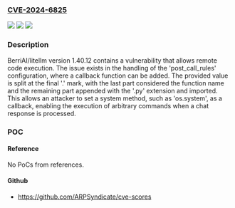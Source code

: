 ### [CVE-2024-6825](https://cve.mitre.org/cgi-bin/cvename.cgi?name=CVE-2024-6825)
![](https://img.shields.io/static/v1?label=Product&message=berriai%2Flitellm&color=blue)
![](https://img.shields.io/static/v1?label=Version&message=unspecified%20&color=brightgreen)
![](https://img.shields.io/static/v1?label=Vulnerability&message=CWE-94%20Improper%20Control%20of%20Generation%20of%20Code&color=brightgreen)

### Description

BerriAI/litellm version 1.40.12 contains a vulnerability that allows remote code execution. The issue exists in the handling of the 'post_call_rules' configuration, where a callback function can be added. The provided value is split at the final '.' mark, with the last part considered the function name and the remaining part appended with the '.py' extension and imported. This allows an attacker to set a system method, such as 'os.system', as a callback, enabling the execution of arbitrary commands when a chat response is processed.

### POC

#### Reference
No PoCs from references.

#### Github
- https://github.com/ARPSyndicate/cve-scores

